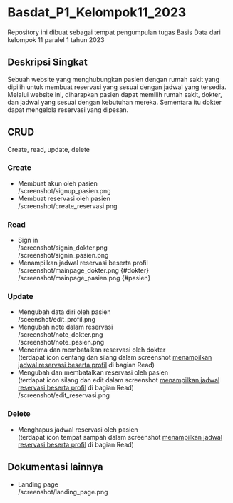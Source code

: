 # Basdat_P1_Kelompok11_2023
Repository ini dibuat sebagai tempat pengumpulan tugas Basis Data dari kelompok 11 paralel 1 tahun 2023

## Deskripsi Singkat
Sebuah website yang menghubungkan pasien dengan rumah sakit yang dipilih untuk membuat reservasi yang sesuai dengan jadwal yang tersedia. Melalui website ini, diharapkan pasien dapat memilih rumah sakit, dokter, dan jadwal yang sesuai dengan kebutuhan mereka. Sementara itu dokter dapat mengelola reservasi yang dipesan.

## CRUD
Create, read, update, delete
### Create
- Membuat akun oleh pasien  
  /screenshot/signup_pasien.png
- Membuat reservasi oleh pasien  
  /screenshot/create_reservasi.png
### Read
- Sign in  
  /screenshot/signin_dokter.png  
  /screenshot/signin_pasien.png  
- Menampilkan jadwal reservasi beserta profil  
  /screenshot/mainpage_dokter.png {#dokter}  
  /screenshot/mainpage_pasien.png {#pasien}  
### Update
- Mengubah data diri oleh pasien  
  /sceenshot/edit_profil.png  
- Mengubah note dalam reservasi  
  /screenshot/note_dokter.png  
  /screenshot/note_pasien.png  
- Menerima dan membatalkan reservasi oleh dokter  
  (terdapat icon centang dan silang dalam screenshot [menampilkan jadwal reservasi beserta profil](#dokter) di bagian Read)  
- Mengubah dan membatalkan reservasi oleh pasien  
  (terdapat icon silang dan edit dalam screenshot [menampilkan jadwal reservasi beserta profil](#pasien) di bagian Read)  
  /screenshot/edit_reservasi.png  

### Delete
- Menghapus jadwal reservasi oleh pasien  
  (terdapat icon tempat sampah dalam screenshot [menampilkan jadwal reservasi beserta profil](#pasien) di bagian Read)  

## Dokumentasi lainnya
- Landing page  
  /screenshot/landing_page.png  
